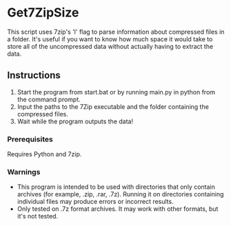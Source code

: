 # Get7ZipSize

This script uses 7zip's 'l' flag to parse information about compressed files in a folder. It's useful if you want to know how much space it would take to store all of the uncompressed data without actually having to extract the data.

## Instructions
1. Start the program from start.bat or by running main.py in python from the command prompt.
2. Input the paths to the 7Zip executable and the folder containing the compressed files.
3. Wait while the program outputs the data!

### Prerequisites
Requires Python and 7zip.

### Warnings
* This program is intended to be used with directories that only contain archives (for example, .zip, .rar, .7z). Running it on directories containing individual files may produce errors or incorrect results.
* Only tested on .7z format archives. It may work with other formats, but it's not tested.
